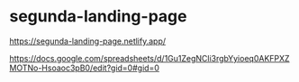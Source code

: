 # segunda-landing-page

https://segunda-landing-page.netlify.app/

https://docs.google.com/spreadsheets/d/1Gu1ZegNCli3rgbYyioeq0AKFPXZMOTNo-Hsoaoc3pB0/edit?gid=0#gid=0
